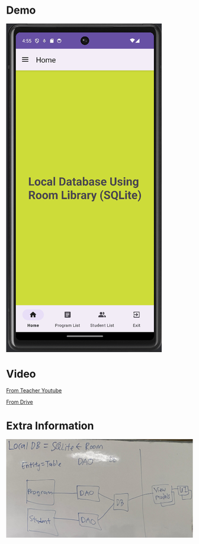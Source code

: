 # Demo
![Demo](Prac9.gif)

# Video 
[From Teacher Youtube](https://www.youtube.com/watch?v=4B6iY3rAh88) 

[From Drive](https://drive.google.com/file/d/11NppuRzz4RU0shscWSue-JCoM6IdWIrz/view?usp=drive_link)

# Extra Information
![Picture1](Prac9_Pic.jpg)
